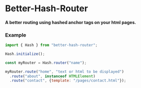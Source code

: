 # Better-Hash-Router
#### A better routing using hashed anchor tags on your html pages.

### Example 
```javascript
import { Hash } from "better-hash-router";

Hash.initialize();

const myRouter = Hash.router("name");

myRouter.route("home", "text or html to be displayed")
  .route("about", instanceof HTMLElement)
  .route("contact", {template: "/pages/contact.html"});

```
